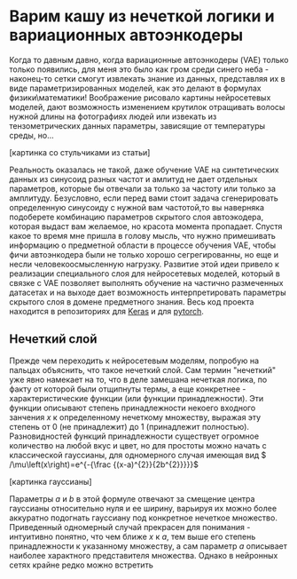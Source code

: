 # Варим кашу из нечеткой логики и вариационных автоэнкодеры 

Когда то давным давно, когда вариационные автоэнкодеры (VAE) только только появились, для меня это было как гром среди синего неба - наконец-то сетки смогут извлекать знание из данных, представляя их в виде параметризированных моделей, как это делают в формулах физики\математики! 
Воображение рисовало картины нейросетевых моделей, дают возможность изменением крутилок отращивать волосы нужной длины на фотографиях людей или извекать из тензометрических данных параметры, зависящие от температуры среды, но... 

[картинка со стульчиками из статьи]

Реальность оказалась не такой, даже обучение VAE на синтетических данных из синусоид разных частот и амлитуд не дает отдельных параметров, которые бы отвечали за только за частоту или только за амплитуду. 
Безусловно, если перед вами стоит задача сгенерировать определенную синусоиду с нужной вам частотой,то вы наверняка подоберете комбинацию параметров скрытого слоя автоэкодера, которая выдаст вам желаемое, но красота момента пропадает.
Спустя какое то время мне пришла в голову мысль, что нужно примешивать информацию о предметной области в процессе обучения VAE, чтобы фичи автоэнкодера были не только хорошо сегрегированны, но еще и несли человекоосмысленную нагрузку. 
Развитие этой идеи привело к реализации специального слоя для нейросетевых моделей, который в связке с VAE позволяет выполнять обучение на частично размеченных датасетах и на выходе дает возможность интерпретировать параметры скрытого слоя в домене предметного знания. 
Весь код проекта находится в репозиториях для [Keras](https://github.com/kenoma/KerasFuzzy) и для [pytorch](https://github.com/kenoma/pytorch-fuzzy).

## Нечеткий слой

Прежде чем переходить к нейросетевым моделям, попробую на пальцах объяснить, что такое нечеткий слой. 
Сам термин "нечеткий" уже явно намекает на то, что в деле замешана нечеткая логика, по факту от которой были отщипнуты термы, а еще конкретнее - характеристические функции (или функции принадлежности). 
Эти функции описывают степень принадлежности некоего входного занчения $x$ к определенному нечеткому множеству, выражая эту степень от 0 (не принадлежит) до 1 (принадлежит полностью).
Разновидностей функций принадлежности существует огромное количество на любой вкус и цвет, но для простоты можно начать с классической гауссианы, для одномерного случая имеющая вид $ /\mu\left(x\right)=e^{-{\frac {(x-a)^{2}}{2b^{2}}}}}$

[картинка гауссианы]

Параметры $a$ и $b$ в этой формуле отвечают за смещение центра гауссианы относительно нуля и ее ширину, варьируя их можно более аккуратно подогнать гауссиану под конкретное нечеткое множество.
Приведенный одномерный случай прекрасен для понимания - интуитивно понятно, что чем ближе $x$ к $a$, тем выше его степень принадлежности к указанному множеству, а сам параметр $a$ описывает наиболее характного представителя множества. Однако в нейронных сетях крайне редко можно встретить 





